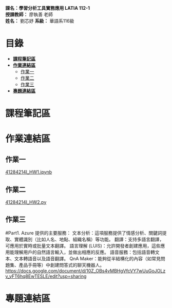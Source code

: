 
**課名：學習分析工具實務應用 LATIA 112-1**  
**授課教師：** 廖執善 老師  
**姓名：** 劉芯妤
**系級：** 華語系116級 
  
# 目錄
* [**課程筆記區**](https://github.com/Apr211/LATIA112-1#課程筆記區)  
* [**作業連結區**](https://github.com/Apr211/LATIA112-1#作業連結區)  
  * [作業一](https://github.com/Apr211/LATIA112-1#作業一)  
  * [作業二](https://github.com/Apr211/LATIA112-1#作業二)
  * [作業三](https://github.com/Apr211/LATIA112-1#作業三)
* [**專題連結區**](https://github.com/Apr211/LATIA112-1#專題連結區)

# 課程筆記區 
# 作業連結區 
## 作業一
[41284214I_HW1.ipynb](https://github.com/apr211/LATIA112-1/blob/main/HW1/劉芯妤_HW1.ipynb)
## 作業二
[41284214I_HW2.py](https://github.com/apr211/LATIA112-1/blob/main/HW2/劉芯妤_HW2.py)
## 作業三
#Part1.
Azure 提供的主要服務：
文本分析：這項服務提供了情感分析、關鍵詞提取、實體識別（比如人名、地點、組織名稱）等功能。
翻譯：支持多語言翻譯，可應用於實時或批量文本翻譯。
語言理解 (LUIS)：允許開發者創建應用，這些應用能理解用戶的自然語言輸入，並做出相應的反應。
語音服務：包括語音轉文本、文本轉語音以及語音翻譯。
QnA Maker：能夠從半結構化的內容（如常見問題集、產品手冊等）中創建問答式的聊天機器人。
https://docs.google.com/document/d/10Z_OBs4vMBHgVfcVY7wUuGoJOLzv_vFT6hq8EwTESLE/edit?usp=sharing
# 專題連結區

